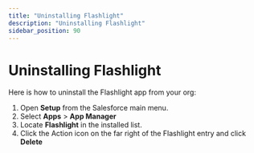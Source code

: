 ```yaml
---
title: "Uninstalling Flashlight"
description: "Uninstalling Flashlight"
sidebar_position: 90
---
```


# Uninstalling Flashlight

Here is how to uninstall the Flashlight app from your org:

1. Open **Setup** from the Salesforce main menu.
2. Select **Apps** > **App Manager**
3. Locate **Flashlight** in the installed list.
4. Click the Action icon on the far right of the Flashlight entry and click
   **Delete**<!-- ![uninstall_flashlight_800x285](/img/product_docs/platgovsalesforceflashlight/getting_started/uninstall_flashlight_800x285.webp) -->
